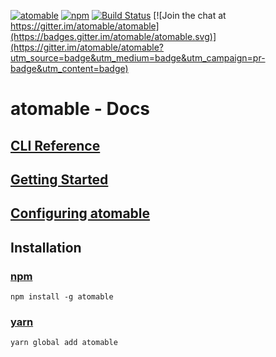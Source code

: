 [![atomable](https://img.shields.io/badge/atomable.io--blue.svg)](http://atomable.io)
[![npm](https://img.shields.io/badge/npm-atomable-lightgrey.svg)](https://www.npmjs.com/package/atomable)
[![Build Status](https://travis-ci.org/atomable/atomable.svg?branch=master)](https://travis-ci.org/atomable/atomable)
[![Join the chat at https://gitter.im/atomable/atomable](https://badges.gitter.im/atomable/atomable.svg)](https://gitter.im/atomable/atomable?utm_source=badge&utm_medium=badge&utm_campaign=pr-badge&utm_content=badge)

# atomable - Docs

## [CLI Reference](cli-reference.md)
## [Getting Started](getting-started.md)
## [Configuring atomable](configuring-atomable.md)

## Installation

### [npm](https://www.npmjs.com/package/atomable)
```
npm install -g atomable
```
### [yarn](https://yarnpkg.com/)
```
yarn global add atomable
```
